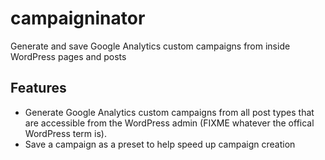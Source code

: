 # campaigninator
Generate and save Google Analytics custom campaigns from inside WordPress pages and posts

## Features

* Generate Google Analytics custom campaigns from all post types that are accessible from the WordPress admin (FIXME whatever the offical WordPress term is).
* Save a campaign as a preset to help speed up campaign creation
